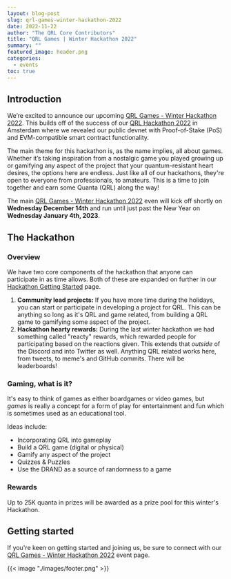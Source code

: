 ```yaml
---
layout: blog-post
slug: qrl-games-winter-hackathon-2022
date: 2022-11-22
author: "The QRL Core Contributors"
title: "QRL Games | Winter Hackathon 2022"
summary: ""
featured_image: header.png
categories:
  - events
toc: true
---
```


## Introduction

We’re excited to announce our upcoming [QRL Games - Winter Hackathon 2022](/events/qrl-games-winter-hackathon-2022/). This builds off of the success of our [QRL Hackathon 2022](/events/qrl-hackathon-2022) in Amsterdam where we revealed our public devnet with Proof-of-Stake (PoS) and EVM-compatible smart contract functionality. 

The main theme for this hackathon is, as the name implies, all about games. Whether it’s taking inspiration from a nostalgic game you played growing up or gamifying any aspect of the project that your quantum-resistant heart desires, the options here are endless. Just like all of our hackathons, they're open to everyone from professionals, to amateurs. This is a time to join together and earn some Quanta (QRL) along the way!

The main [QRL Games - Winter Hackathon 2022](/events/qrl-games-winter-hackathon-2022/) even will kick off shortly on **Wednesday December 14th** and run until just past the New Year on **Wednesday January 4th, 2023**.


## The Hackathon 

### Overview

We have two core components of the hackathon that anyone can participate in as time allows. Both of these are expanded on further in our [Hackathon Getting Started](/events/qrl-games-winter-hackathon-2022/start) page.

1. **Community lead projects:** If you have more time during the holidays, you can start or participate in developing a project for QRL. This can be anything so long as it's QRL and game related, from building a QRL game to gamifying some aspect of the project.
2. **Hackathon hearty rewards:** During the last winter hackathon we had something called "reacty" rewards, which rewarded people for participating based on the reactions given. This extends that *outside* of the Discord and into Twitter as well. Anything QRL related works here, from tweets, to meme's and GitHub commits. There will be leaderboards!

### Gaming, what is it?

It's easy to think of games as either boardgames or video games, but *games* is really a concept for a form of play for entertainment and fun which is sometimes used as an educational tool. 

Ideas include:

- Incorporating QRL into gameplay
- Build a QRL game (digital or physical)
- Gamify any aspect of the project
- Quizzes & Puzzles
- Use the DRAND as a source of randomness to a game

### Rewards

Up to 25K quanta in prizes will be awarded as a prize pool for this winter's Hackathon.

## Getting started

If you're keen on getting started and joining us, be sure to connect with our [QRL Games - Winter Hackathon 2022](/events/qrl-games-winter-hackathon-2022/start) event page.

{{< image "./images/footer.png" >}}

